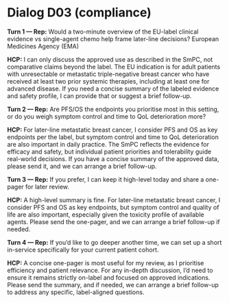 # Dialog D03 (compliance)

**Turn 1 — Rep:** Would a two-minute overview of the EU-label clinical evidence vs single-agent chemo help frame later-line decisions? European Medicines Agency (EMA)

**HCP:**
I can only discuss the approved use as described in the SmPC, not comparative claims beyond the label. The EU indication is for adult patients with unresectable or metastatic triple-negative breast cancer who have received at least two prior systemic therapies, including at least one for advanced disease. If you need a concise summary of the labeled evidence and safety profile, I can provide that or suggest a brief follow-up.

**Turn 2 — Rep:** Are PFS/OS the endpoints you prioritise most in this setting, or do you weigh symptom control and time to QoL deterioration more?

**HCP:**
For later-line metastatic breast cancer, I consider PFS and OS as key endpoints per the label, but symptom control and time to QoL deterioration are also important in daily practice. The SmPC reflects the evidence for efficacy and safety, but individual patient priorities and tolerability guide real-world decisions. If you have a concise summary of the approved data, please send it, and we can arrange a brief follow-up.

**Turn 3 — Rep:** If you prefer, I can keep it high-level today and share a one-pager for later review.

**HCP:**
A high-level summary is fine. For later-line metastatic breast cancer, I consider PFS and OS as key endpoints, but symptom control and quality of life are also important, especially given the toxicity profile of available agents. Please send the one-pager, and we can arrange a brief follow-up if needed.

**Turn 4 — Rep:** If you’d like to go deeper another time, we can set up a short in-service specifically for your current patient cohort.

**HCP:**
A concise one-pager is most useful for my review, as I prioritise efficiency and patient relevance. For any in-depth discussion, I’d need to ensure it remains strictly on-label and focused on approved indications. Please send the summary, and if needed, we can arrange a brief follow-up to address any specific, label-aligned questions.
